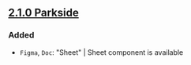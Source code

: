 ## [2.1.0 Parkside](https://github.com/cake-hub/parkside-figma/tree/v2.1.0)

### Added

* `Figma`, `Doc`: "Sheet" | Sheet component is available